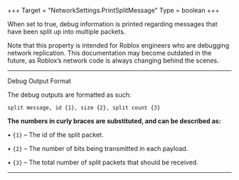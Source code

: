 +++
Target = "NetworkSettings.PrintSplitMessage"
Type = boolean
+++

When set to true, debug information is printed regarding messages that have been split up into multiple packets.Note that this property is intended for Roblox engineers who are debugging network replication. This documentation may become outdated in the future, as Roblox’s network code is always changing behind the scenes.---Debug Output FormatThe debug outputs are formatted as such:`split message, id {1}, size {2}, split count {3}`**The numbers in curly braces are substituted, and can be described as:**• `{1}` – The id of the split packet.• `{2}` – The number of bits being transmitted in each payload.• `{3}` – The total number of split packets that should be received.---